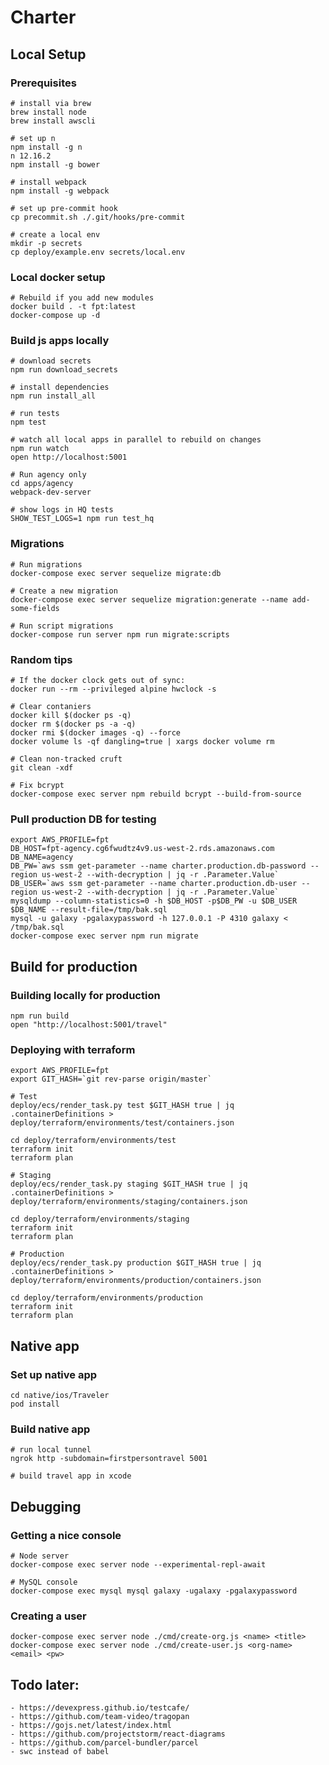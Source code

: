 # Charter

## Local Setup

### Prerequisites

    # install via brew
    brew install node
    brew install awscli

    # set up n
    npm install -g n
    n 12.16.2
    npm install -g bower

    # install webpack
    npm install -g webpack

    # set up pre-commit hook
    cp precommit.sh ./.git/hooks/pre-commit

    # create a local env
    mkdir -p secrets
    cp deploy/example.env secrets/local.env

### Local docker setup

    # Rebuild if you add new modules
    docker build . -t fpt:latest
    docker-compose up -d

### Build js apps locally

    # download secrets
    npm run download_secrets

    # install dependencies
    npm run install_all

    # run tests
    npm test

    # watch all local apps in parallel to rebuild on changes
    npm run watch
    open http://localhost:5001

    # Run agency only
    cd apps/agency
    webpack-dev-server

    # show logs in HQ tests
    SHOW_TEST_LOGS=1 npm run test_hq

### Migrations

    # Run migrations
    docker-compose exec server sequelize migrate:db

    # Create a new migration
    docker-compose exec server sequelize migration:generate --name add-some-fields

    # Run script migrations
    docker-compose run server npm run migrate:scripts

### Random tips

    # If the docker clock gets out of sync:
    docker run --rm --privileged alpine hwclock -s

    # Clear contaniers
    docker kill $(docker ps -q)
    docker rm $(docker ps -a -q)
    docker rmi $(docker images -q) --force
    docker volume ls -qf dangling=true | xargs docker volume rm

    # Clean non-tracked cruft
    git clean -xdf

    # Fix bcrypt
    docker-compose exec server npm rebuild bcrypt --build-from-source

### Pull production DB for testing

    export AWS_PROFILE=fpt
    DB_HOST=fpt-agency.cg6fwudtz4v9.us-west-2.rds.amazonaws.com
    DB_NAME=agency
    DB_PW=`aws ssm get-parameter --name charter.production.db-password --region us-west-2 --with-decryption | jq -r .Parameter.Value`
    DB_USER=`aws ssm get-parameter --name charter.production.db-user --region us-west-2 --with-decryption | jq -r .Parameter.Value`
    mysqldump --column-statistics=0 -h $DB_HOST -p$DB_PW -u $DB_USER $DB_NAME --result-file=/tmp/bak.sql
    mysql -u galaxy -pgalaxypassword -h 127.0.0.1 -P 4310 galaxy < /tmp/bak.sql
    docker-compose exec server npm run migrate

## Build for production

### Building locally for production

    npm run build
    open "http://localhost:5001/travel"

### Deploying with terraform

    export AWS_PROFILE=fpt
    export GIT_HASH=`git rev-parse origin/master`

    # Test
    deploy/ecs/render_task.py test $GIT_HASH true | jq .containerDefinitions > deploy/terraform/environments/test/containers.json

    cd deploy/terraform/environments/test
    terraform init
    terraform plan

    # Staging
    deploy/ecs/render_task.py staging $GIT_HASH true | jq .containerDefinitions > deploy/terraform/environments/staging/containers.json

    cd deploy/terraform/environments/staging
    terraform init
    terraform plan

    # Production
    deploy/ecs/render_task.py production $GIT_HASH true | jq .containerDefinitions > deploy/terraform/environments/production/containers.json

    cd deploy/terraform/environments/production
    terraform init
    terraform plan

## Native app

### Set up native app

    cd native/ios/Traveler
    pod install

### Build native app

    # run local tunnel
    ngrok http -subdomain=firstpersontravel 5001

    # build travel app in xcode

## Debugging

### Getting a nice console

    # Node server
    docker-compose exec server node --experimental-repl-await

    # MySQL console
    docker-compose exec mysql mysql galaxy -ugalaxy -pgalaxypassword

### Creating a user

    docker-compose exec server node ./cmd/create-org.js <name> <title>
    docker-compose exec server node ./cmd/create-user.js <org-name> <email> <pw>

## Todo later:
    
    - https://devexpress.github.io/testcafe/
    - https://github.com/team-video/tragopan
    - https://gojs.net/latest/index.html
    - https://github.com/projectstorm/react-diagrams
    - https://github.com/parcel-bundler/parcel
    - swc instead of babel
